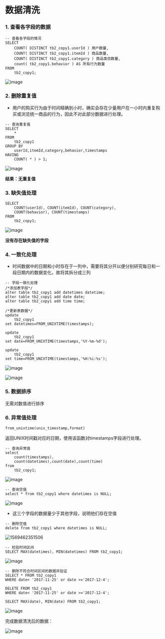 # 数据清洗

### 1. 查看各字段的数据

```mysql
-- 查看各字段的情况
SELECT
	COUNT( DISTINCT tb2_copy1.userId ) 用户数量,
	COUNT( DISTINCT tb2_copy1.itemId ) 商品数量,
	COUNT( DISTINCT tb2_copy1.category ) 商品类目数量,
	count( tb2_copy1.behavior ) AS 所有行为数量 
FROM
	tb2_copy1;
```

![image](https://user-images.githubusercontent.com/26622879/65613080-f4dbdd80-dfe7-11e9-97d6-49ed85ebdd0b.png)

### **2. 删除重复值**

- 用户的购买行为由于时间精确到小时，确实会存在少量用户在一小时内重复购买或浏览统一商品的行为，因此不对此部分数据进行处理。

```mysql
-- 查询重复值
SELECT
	* 
FROM
	tb2_copy1 
GROUP BY
	userId,itemId,category,behavior,timestamps 
HAVING
	COUNT( * ) > 1;
```

![image](https://user-images.githubusercontent.com/26622879/65613579-dc1ff780-dfe8-11e9-9580-003d5673d513.png)

**结果：无重复值**

### **3. 缺失值处理**

```mysql
SELECT 
	COUNT(userId), COUNT(itemId), COUNT(category),
	COUNT(behavior), COUNT(timestamps)
FROM 
	tb2_copy1;
```

![image](https://user-images.githubusercontent.com/26622879/65648387-a99bec00-e034-11e9-8bb2-3631b9f98d59.png)

**没有存在缺失值的字段**

### 4. 一致化处理

- 时间数据中的日期和小时存在于一列中，需要将其分开以便分别研究每日和一段日期内的数据变化，故将其拆分成三列

```mysql
-- 字段一致化处理
/*添加表字段*/
alter table tb2_copy1 add datetimes datetime;
alter table tb2_copy1 add date date;
alter table tb2_copy1 add time time;

/*更新表数据*/
update 
	tb2_copy1 
set datetimes=FROM_UNIXTIME(timestamps);

update 
	tb2_copy1 
set date=FROM_UNIXTIME(timestamps,'%Y-%m-%d');

update 
	tb2_copy1 
set time=FROM_UNIXTIME(timestamps,'%H:%i:%s');
```

![image](https://user-images.githubusercontent.com/26622879/65651512-364ca700-e041-11e9-89d8-02d4a7180da5.png)

![image](https://user-images.githubusercontent.com/26622879/65829163-cce4c680-e2d4-11e9-8312-fcab03a3c078.png)

### **5. 数据排序**

无需对数值进行排序

### **6. 异常值处理**

``from_unixtime(unix_timestamp,format)``

返回UNIX时间戳对应的日期，使用该函数对timestamps字段进行处理。

```mysql
-- 查询异常值
select 
	count(timestamps),
	count(datetimes),count(date),count(time) 
from 
	tb2_copy1;
```

![image](https://user-images.githubusercontent.com/26622879/65651671-c7bc1900-e041-11e9-9cb1-77c43ad10bba.png)

```mysql
-- 查询空值
select * from tb2_copy1 where datetimes is NULL;
```

![image](https://user-images.githubusercontent.com/26622879/65651791-1b2e6700-e042-11e9-8857-6a33c980b0d2.png)

- 这三个字段的数据量少于其他字段，说明他们存在空值

```mysql
-- 删除空值
delete from tb2_copy1 where datetimes is NULL;
```

![1569462351506](https://user-images.githubusercontent.com/26622879/65828973-54313a80-e2d3-11e9-8acd-d47b222a2fc1.png)



```mysql
-- 检验时间区间
SELECT MAX(datetimes), MIN(datetimes) FROM tb2_copy1;
```

![image](https://user-images.githubusercontent.com/26622879/65651982-bf181280-e042-11e9-8bee-a45a35f3b5dd.png)



```mysql
-- 删除不符合时间区间的数据并验证
SELECT * FROM tb2_copy1 
WHERE date< '2017-11-25' or date >='2017-12-4';

DELETE FROM tb2_copy1 
WHERE date< '2017-11-25' or date >='2017-12-4';

SELECT MAX(date), MIN(date) FROM tb2_copy1;
```

![image](https://user-images.githubusercontent.com/26622879/65684205-9ff4a180-e091-11e9-8e37-3cee0c251d56.png)

完成数据清洗后的数据：

![image](https://user-images.githubusercontent.com/26622879/65829093-20a2e000-e2d4-11e9-91bd-efc32583958b.png)
